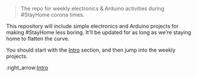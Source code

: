> The repo for weekly electronics & Arduino activities during #StayHome corona times.

This repository will include simple electronics and Arduino projects for making #StayHome less boring.
It'll be updated for as long as we're staying home to flatten the curve.


You should start with the [Intro](Intro.md) section, and then jump into the weekly projects.



:right_arrow:[Intro](Intro.md)
